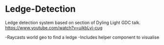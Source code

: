 # Ledge-Detection
Ledge detection system based on section of Dyling Light GDC talk. https://www.youtube.com/watch?v=uikbLyi-cug

-Raycasts world geo to find a ledge
-Includes helper component to visualise
